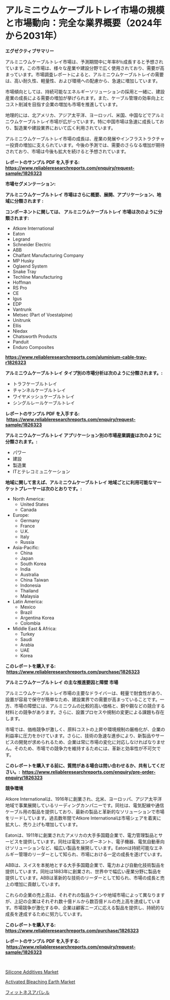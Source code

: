 <p><h1>アルミニウムケーブルトレイ市場の規模と市場動向：完全な業界概要（2024年から2031年）</h1></p><p><strong>エグゼクティブサマリー</strong></p>
<p><p>アルミニウムケーブルトレイ市場は、予測期間中に年率8％成長すると予想されています。この市場は、様々な産業や建設分野で広く使用されており、需要が高まっています。市場調査レポートによると、アルミニウムケーブルトレイの需要は、高い耐久性、軽量性、および環境への配慮から、急速に増加しています。</p><p>市場傾向としては、持続可能なエネルギーソリューションの採用と一緒に、建設産業の成長による需要の増加が挙げられます。また、ケーブル管理の効率向上とコスト削減を目指す企業の増加も市場を推進しています。</p><p>地理的には、北アメリカ、アジア太平洋、ヨーロッパ、米国、中国などでアルミニウムケーブルトレイ市場が広がっています。特に中国市場は急速に成長しており、製造業や建設業界において広く利用されています。</p><p>アルミニウムケーブルトレイ市場の成長は、産業の発展やインフラストラクチャー投資の増加に支えられています。今後の予測では、需要のさらなる増加が期待されており、市場は今後も拡大を続けると予想されています。</p></p>
<p><strong>レポートのサンプル PDF を入手する: <a href="https://www.reliableresearchreports.com/enquiry/request-sample/1826323">https://www.reliableresearchreports.com/enquiry/request-sample/1826323</a></strong></p>
<p><strong>市場セグメンテーション:</strong></p>
<p><strong> アルミニウムケーブルトレイ 市場はさらに概要、展開、アプリケーション、地域に分類されます :</strong></p>
<p><strong>コンポーネントに関しては、 アルミニウムケーブルトレイ 市場は次のように分類されます: &nbsp;</strong></p>
<p><ul><li>Atkore International</li><li>Eaton</li><li>Legrand</li><li>Schneider Electric</li><li>ABB</li><li>Chalfant Manufacturing Company</li><li>MP Husky</li><li>Oglaend System</li><li>Snake Tray</li><li>Techline Manufacturing</li><li>Hoffman</li><li>RS Pro</li><li>CE</li><li>Igus</li><li>EDP</li><li>Vantrunk</li><li>Metsec (Part of Voestalpine)</li><li>Unitrunk</li><li>Ellis</li><li>Niedax</li><li>Chatsworth Products</li><li>Panduit</li><li>Enduro Composites</li></ul></p>
<p><strong><a href="https://www.reliableresearchreports.com/aluminium-cable-tray-r1826323">https://www.reliableresearchreports.com/aluminium-cable-tray-r1826323</a></strong></p>
<p><strong> アルミニウムケーブルトレイ タイプ別の市場分析は次のように分類されます。:</strong></p>
<p><ul><li>トラフケーブルトレイ</li><li>チャンネルケーブルトレイ</li><li>ワイヤメッシュケーブルトレイ</li><li>シングルレールケーブルトレイ</li></ul></p>
<p><strong>レポートのサンプル PDF を入手する: &nbsp;<a href="https://www.reliableresearchreports.com/enquiry/request-sample/1826323">https://www.reliableresearchreports.com/enquiry/request-sample/1826323</a></strong></p>
<p><strong> アルミニウムケーブルトレイ アプリケーション別の市場産業調査は次のように分類されます。:</strong></p>
<p><ul><li>パワー</li><li>建設</li><li>製造業</li><li>ITとテレコミュニケーション</li></ul></p>
<p><strong>地域に関して言えば、アルミニウムケーブルトレイ 地域ごとに利用可能なマーケットプレーヤーは次のとおりです。:</strong></p>
<p><ul>
    <li>
        North America:
        <ul>
            <li>United States</li>
            <li>Canada</li>
        </ul>
    </li>
    <li>
        Europe:
        <ul>
            <li>Germany</li>
            <li>France</li>
            <li>U.K.</li>
            <li>Italy</li>
            <li>Russia</li>
        </ul>
    </li>
    <li>
        Asia-Pacific:
        <ul>
            <li>China</li>
            <li>Japan</li>
            <li>South Korea</li>
            <li>India</li>
            <li>Australia</li>
            <li>China Taiwan</li>
            <li>Indonesia</li>
            <li>Thailand</li>
            <li>Malaysia</li>
        </ul>
    </li>
    <li>
        Latin America:
        <ul>
            <li>Mexico</li>
            <li>Brazil</li>
            <li>Argentina Korea</li>
            <li>Colombia</li>
        </ul>
    </li>
    <li>
        Middle East & Africa:
        <ul>
            <li>Turkey</li>
            <li>Saudi</li>
            <li>Arabia</li>
            <li>UAE</li>
            <li>Korea</li>
        </ul>
    </li>
    </ul></p>
<p><strong>このレポートを購入する: &nbsp;<a href="https://www.reliableresearchreports.com/purchase/1826323">https://www.reliableresearchreports.com/purchase/1826323</a></strong></p>
<p><strong>アルミニウムケーブルトレイ の主な推進要因と障壁 市場</strong></p>
<p><p>アルミニウムケーブルトレイ市場の主要なドライバーは、軽量で耐食性があり、設置が容易で保守が簡単なため、建設業界での需要が高まっていることです。一方、市場の障壁には、アルミニウムの比較的高い価格と、銅や鋼などの競合する材料との競争があります。さらに、設置プロセスや規制の変更による課題も存在します。</p><p>市場では、価格競争が激しく、原料コストの上昇や環境規制の厳格化が、企業の利益率に圧力をかけています。さらに、技術の急速な進歩により、新製品やサービスの開発が求められるため、企業は常に市場の変化に対応しなければなりません。そのため、市場での競争力を維持するためには、革新と効率性が不可欠です。</p></p>
<p><strong>このレポートを購入する前に、質問がある場合は問い合わせるか、共有してください。:&nbsp; <a href="https://www.reliableresearchreports.com/enquiry/pre-order-enquiry/1826323">https://www.reliableresearchreports.com/enquiry/pre-order-enquiry/1826323</a></strong></p>
<p><strong>競争環境</strong></p>
<p><p>Atkore Internationalは、1916年に創業され、北米、ヨーロッパ、アジア太平洋地域で事業展開しているリーディングカンパニーです。同社は、電気配線や通信ケーブル用の製品を提供しており、最新の製品と革新的なソリューションで市場をリードしています。過去数年間でAtkore Internationalは市場シェアを着実に拡大し、売り上げも増加しています。</p><p>Eatonは、1911年に創業されたアメリカの大手多国籍企業で、電力管理製品とサービスを提供しています。同社は電気コンポーネント、電子機器、電気自動車向けソリューションなど、幅広い製品を展開しています。Eatonは持続可能なエネルギー管理のリーダーとして知られ、市場における一定の成長を遂げています。</p><p>ABBは、スイスを本拠地とする大手多国籍企業で、電力および自動化技術製品を提供しています。同社は1883年に創業され、世界中で幅広い産業分野に製品を提供しています。ABBは革新的な技術のリーダーとして知られ、市場の成長と売上の増加に貢献しています。</p><p>これらの企業の売上高は、それぞれの製品ラインや地域市場によって異なりますが、上記の企業はそれぞれ数十億ドルから数百億ドルの売上高を達成しています。市場競争が激化する中、企業は顧客ニーズに応える製品を提供し、持続的な成長を達成するために努力しています。</p></p>
<p><strong>このレポートを購入する: &nbsp; <a href="https://www.reliableresearchreports.com/purchase/1826323">https://www.reliableresearchreports.com/purchase/1826323</a></strong></p>
<p><strong>レポートのサンプル PDF を入手する: &nbsp;<a href="https://www.reliableresearchreports.com/enquiry/request-sample/1826323">https://www.reliableresearchreports.com/enquiry/request-sample/1826323</a></strong><strong></strong></p>
<p>&nbsp;</p>
<p><p><a href="https://www.linkedin.com/pulse/silicone-additives-market-size-growing-forecasted-period-8gapf?trackingId=77xjySX7MmqZiGBRVAkewg%3D%3D">Silicone Additives Market</a></p><p><a href="https://www.linkedin.com/pulse/activated-bleaching-earth-market-challenges-opportunities-nchtf?trackingId=YWK2PsZrEN9DkhXqhqw9CA%3D%3D">Activated Bleaching Earth Market</a></p><p><a href="https://github.com/SantosDicki04/Market-Research-Report-List-1/blob/main/762357431948.md">フィットネスアパレル</a></p></p>